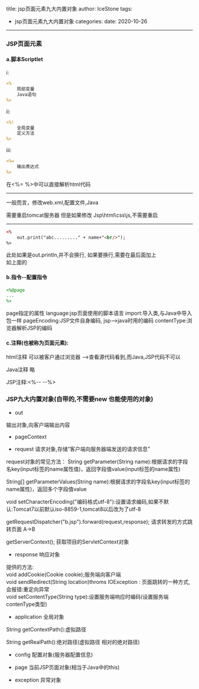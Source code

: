 title: jsp页面元素九大内置对象
author: IceStone 
tags: 
  - jsp页面元素九大内置对象
categories: 
date: 2020-10-26
---
### JSP页面元素

#### a.脚本Scriptlet

i:
```jsp
<%
    局部变量
    Java语句
%>
```
ii:
```jsp
<%!
    全局变量
    定义方法
%>
```
iii:
```jsp
<%=
    输出表达式
%>
```

在<%= %>中可以直接解析html代码

---

一般而言，修改web.xml,配置文件,Java 

需要重启tomcat服务器 但是如果修改 Jsp\html\css\js,不需要重启

---
```html
<%
    out.print("abc........." + name+"<br/>");
%>
```
此处如果是out.println,并不会换行,
如果要换行,需要在最后面加上<br/>
如上面的

#### b.指令--配置指令
```jsp
<%@page
...
%>
```
page指定的属性
language:jsp页面使用的脚本语言
import:导入类,与Java中导入包一样
pageEncoding:JSP文件自身编码, jsp-->java时用的编码
contentType:浏览器解析JSP的编码


#### c.注释(也被称为页面元素):
html注释 可以被客户通过浏览器 -->查看源代码看到,而Java,JSP代码不可以

Java注释 略

JSP注释:<%-- --%>



### JSP九大内置对象(自带的,不需要new 也能使用的对象)
- out

输出对象,向客户端输出内容

- pageContext


- request
请求对象,存储“客户端向服务器端发送的请求信息”

request对象的常见方法：
String getParameter(String name):根据请求的字段名key(input标签的name属性值)，返回字段值value(input标签的name属性)

String[] getParameterValues(String name):根据请求的字段名key(input标签的name属性)，返回多个字段值value

void setCharacterEncoding("编码格式utf-8"):设置请求编码,如果不默认:Tomcat7以前默认iso-8859-1,tomcat8以后改为了utf-8

getRequestDispatcher("b.jsp").forward(request,response); 请求转发的方式跳转页面 A->B

getServerContext(); 获取项目的ServletContext对象

- response 响应对象

提供的方法:
<br>
void addCookie(Cookie cookie);服务端向客户端<br>
void sendRedirect(String location)throms IOException : 页面跳转的一种方式,会报错:重定向异常<br>
void setContentType(String type):设置服务端响应时编码(设置服务端contenType类型)

- application 全局对象

String getContextPath():虚拟路径

String getRealPath():绝对路径(虚拟路径 相对的绝对路径)



- config 配置对象(服务器配置信息)

- page 当前JSP页面对象(相当于Java中的this)

- exception 异常对象



  

